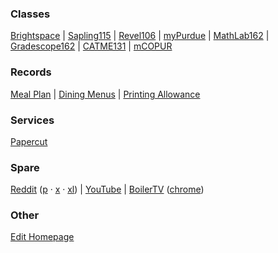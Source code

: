 ### Classes

[Brightspace](https://purdue.brightspace.com/d2l/lp/auth/saml/initiate-login?entityId=https://idp.purdue.edu/idp/shibboleth) | [Sapling115](https://www.saplinglearning.com/ibiscms/course/view.php?id=152376) | [Revel106](https://revel-ise.pearson.com/courses/5f29a7d1b53972001a528c34/assignments) | [myPurdue](https://mypurdue.purdue.edu/) | [MathLab162](https://www.pearsonmylabandmastering.com/northamerica/mymathlab/) | [Gradescope162](https://purdue.brightspace.com/d2l/le/content/59841/viewContent/3569695/View) | [CATME131](https://www.catme.org/student/index) | [mCOPUR](https://docs.google.com/document/d/17DvBvgYhPU2UEtN7rZEMxOSx3fYG30EgqOQY7ZI3k_c/view)

### Records

[Meal Plan](https://eacct-purdue-sp.transactcampus.com/purdueeaccounts/AccountSummary.aspx) | [Dining Menus](https://dining.purdue.edu/menus/) | [Printing Allowance](https://docs.google.com/spreadsheets/d/1xFdXEq2De7o3UxmuPD34p0e5o5Hi2Rs_4_vw_SGWm7U/edit#gid=0)

### Services

[Papercut](https://itap.purdue.edu/papercut)

### Spare

[Reddit](https://www.reddit.com) ([p](https://www.reddit.com/r/Purdue/) · [x](https://www.reddit.com/r/spacex/) · [xl](https://www.reddit.com/r/SpaceXLounge/)) | [YouTube](https://www.youtube.com) | [BoilerTV](https://webplayer.mystream2.com/programguide) (<a href="googlechromes://webplayer.mystream2.com/programguide">chrome</a>)

### Other

[Edit Homepage](https://github.com/CrazyMatt/Homepage/blob/master/Homepage.md)
